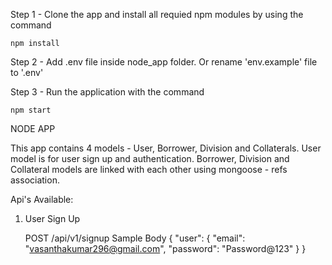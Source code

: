 Step 1 - Clone the app and install all requied npm modules by using the command
    
    npm install
    
Step 2 - Add .env file inside node_app folder. Or rename 'env.example' file to '.env'

Step 3 - Run the application with the command

    npm start

NODE APP

This app contains 4 models - User, Borrower, Division and Collaterals. User model is for user sign up and authentication. Borrower, Division and Collateral models are linked with each other using mongoose - refs association.

Api's Available:

1. User Sign Up

    POST            /api/v1/signup
    Sample Body     {
                        "user": {
                            "email": "vasanthakumar296@gmail.com",
                            "password": "Password@123"
                        }
                    }
